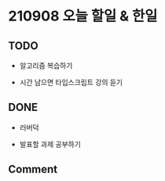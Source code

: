 # 210908 오늘 할일 & 한일

## TODO

- 알고리즘 복습하기

- 시간 남으면 타입스크립트 강의 듣기

## DONE

- 러버덕

- 발표할 과제 공부하기

## Comment
